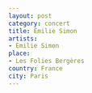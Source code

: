 ```yaml
---
layout: post
category: concert
title: Émilie Simon
artists: 
- Emilie Simon
place: 
- Les Folies Bergères
country: France
city: Paris
---
```


